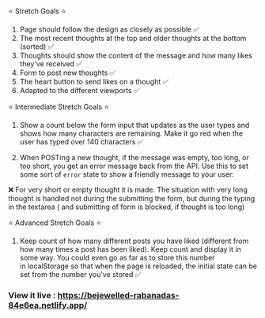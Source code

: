 ⭐️ Stretch Goals ⭐️

1. Page should follow the design as closely as possible ✅
2. The most recent thoughts at the top and older thoughts at the bottom (sorted) ✅
3. Thoughts should show the content of the message and how many likes they've received ✅
4. Form to post new thoughts ✅
5. The heart button to send likes on a thought ✅
6. Adapted to the different viewports ✅

⭐️ Intermediate Stretch Goals ⭐️

1. Show a count below the form input that updates as the user types and shows how many characters are remaining. Make it go red when the user has typed over 140 characters ✅

2. When POSTing a new thought, if the message was empty, too long, or too short, you get an error message back from the API. Use this to set some sort of `error` state to show a friendly message to your user:

❌ For very short or empty thought it is made. The situation with very long thought is handled not during the submitting the form, but during the typing in the textarea ( and submitting of form is blocked, if thought is too long)

⭐️ Advanced Stretch Goals ⭐️

1. Keep count of how many different posts you have liked (different from how many times a post has been liked). Keep count and display it in some way. You could even go as far as to store this number in localStorage so that when the page is reloaded, the initial state can be set from the number you've stored ✅



### View it live : https://bejewelled-rabanadas-84e6ea.netlify.app/


